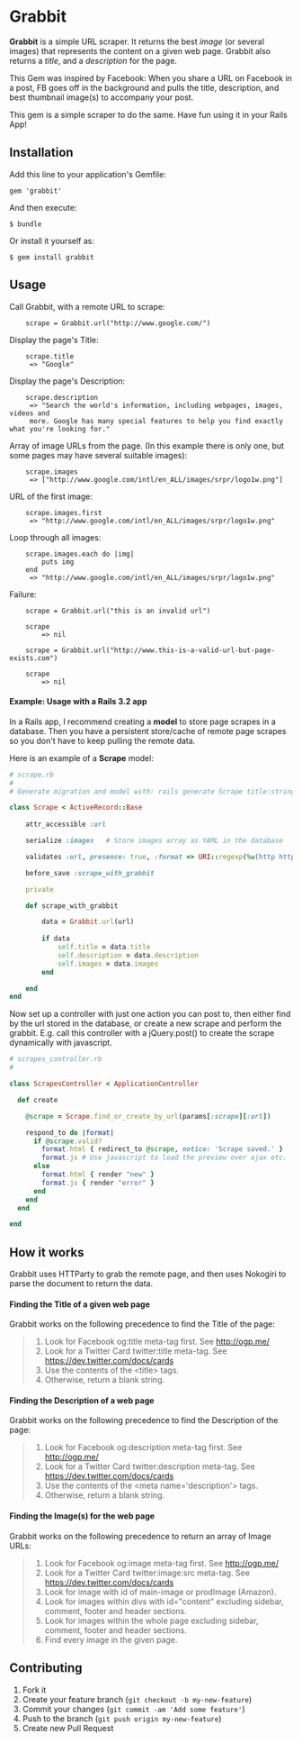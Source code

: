 # Grabbit

**Grabbit** is a simple URL scraper. 
It returns the best *image* (or several images) that represents the content on a given web page. 
Grabbit also returns a *title*, and a *description* for the page.

This Gem was inspired by Facebook: When you share a URL on Facebook in a post, FB goes off in the background and pulls the title, description, and best thumbnail image(s) to accompany your post. 

This gem is a simple scraper to do the same. Have fun using it in your Rails App!

## Installation

Add this line to your application's Gemfile:

    gem 'grabbit'

And then execute:

    $ bundle

Or install it yourself as:

    $ gem install grabbit

## Usage
		
Call Grabbit, with a remote URL to scrape:
		
		scrape = Grabbit.url("http://www.google.com/")

Display the page's Title:
		
		scrape.title 
		 => "Google"

Display the page's Description:
		
		scrape.description 
		 => "Search the world's information, including webpages, images, videos and
		 more. Google has many special features to help you find exactly what you're looking for."

Array of image URLs from the page. (In this example there is only one, but some pages may have several suitable images):
		
		scrape.images 
		 => ["http://www.google.com/intl/en_ALL/images/srpr/logo1w.png"]
		
URL of the first image:

		scrape.images.first 
		 => "http://www.google.com/intl/en_ALL/images/srpr/logo1w.png"

Loop through all images:

		scrape.images.each do |img|
			puts img
		end
		 => "http://www.google.com/intl/en_ALL/images/srpr/logo1w.png"		

Failure:
	
		scrape = Grabbit.url("this is an invalid url")
		
		scrape
			=> nil	

		scrape = Grabbit.url("http://www.this-is-a-valid-url-but-page-exists.com")
		
		scrape
			=> nil		


#### Example: Usage with a Rails 3.2 app

In a Rails app, I recommend creating a **model** to store page scrapes in a database. Then you have a persistent store/cache of remote page scrapes so you don't have to keep pulling the remote data. 

Here is an example of a **Scrape** model:
```ruby
# scrape.rb
#
# Generate migration and model with: rails generate Scrape title:string description:text images:text url:string

class Scrape < ActiveRecord::Base
	
	attr_accessible :url

	serialize :images 	# Store images array as YAML in the database

	validates :url, presence: true, :format => URI::regexp(%w(http https))

	before_save :scrape_with_grabbit

	private

	def scrape_with_grabbit

		data = Grabbit.url(url)
		
		if data
			self.title = data.title
			self.description = data.description
			self.images = data.images
		end

	end
end
```

Now set up a controller with just one action you can post to, then either find by the url stored in the database, or create a new scrape and perform the grabbit. E.g. call this controller with a jQuery.post() to create the scrape dynamically with javascript.

```ruby
# scrapes_controller.rb
#

class ScrapesController < ApplicationController

  def create

    @scrape = Scrape.find_or_create_by_url(params[:scrape][:url])

    respond_to do |format|
      if @scrape.valid?
        format.html { redirect_to @scrape, notice: 'Scrape saved.' }
        format.js # Use javascript to load the preview over ajax etc.
      else
        format.html { render "new" }
        format.js { render "error" }
      end
    end
  end

end
```

## How it works

Grabbit uses HTTParty to grab the remote page, and then uses Nokogiri to parse the document to return the data. 

#### Finding the Title of a given web page

Grabbit works on the following precedence to find the Title of the page:

> 1. Look for Facebook og:title meta-tag first. See http://ogp.me/
> 2. Look for a Twitter Card twitter:title meta-tag. See https://dev.twitter.com/docs/cards
> 3. Use the contents of the &lt;title&gt; tags.
> 4. Otherwise, return a blank string.

#### Finding the Description of a web page

Grabbit works on the following precedence to find the Description of the page:

> 1. Look for Facebook og:description meta-tag first. See http://ogp.me/
> 2. Look for a Twitter Card twitter:description meta-tag. See https://dev.twitter.com/docs/cards
> 3. Use the contents of the &lt;meta name='description'&gt; tags.
> 4. Otherwise, return a blank string.

#### Finding the Image(s) for the web page

Grabbit works on the following precedence to return an array of Image URLs:

> 1. Look for Facebook og:image meta-tag first. See http://ogp.me/
> 2. Look for a Twitter Card twitter:image:src meta-tag. See https://dev.twitter.com/docs/cards
> 3. Look for image with id of main-image or prodImage (Amazon).
> 3. Look for images within divs with id="content" excluding sidebar, comment, footer and header sections.
> 4. Look for images within the whole page excluding sidebar, comment, footer and header sections.
> 3. Find every image in the given page.

		



## Contributing

1. Fork it
2. Create your feature branch (`git checkout -b my-new-feature`)
3. Commit your changes (`git commit -am 'Add some feature'`)
4. Push to the branch (`git push origin my-new-feature`)
5. Create new Pull Request
